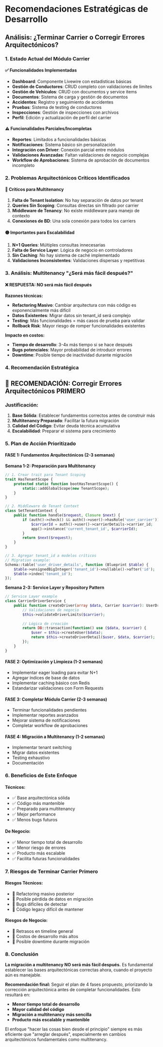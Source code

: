 # Recomendaciones Estratégicas de Desarrollo
## Análisis: ¿Terminar Carrier o Corregir Errores Arquitectónicos?

### 1. Estado Actual del Módulo Carrier

#### ✅ Funcionalidades Implementadas
- **Dashboard**: Componente Livewire con estadísticas básicas
- **Gestión de Conductores**: CRUD completo con validaciones de límites
- **Gestión de Vehículos**: CRUD con documentos y service items
- **Documentos**: Sistema de carga y gestión de documentos
- **Accidentes**: Registro y seguimiento de accidentes
- **Pruebas**: Sistema de testing de conductores
- **Inspecciones**: Gestión de inspecciones con archivos
- **Perfil**: Edición y actualización de perfil del carrier

#### ⚠️ Funcionalidades Parciales/Incompletas
- **Reportes**: Limitados a funcionalidades básicas
- **Notificaciones**: Sistema básico sin personalización
- **Integración con Driver**: Conexión parcial entre módulos
- **Validaciones Avanzadas**: Faltan validaciones de negocio complejas
- **Workflow de Aprobaciones**: Sistema de aprobación de documentos incompleto

### 2. Problemas Arquitectónicos Críticos Identificados

#### 🔴 Críticos para Multitenancy
1. **Falta de Tenant Isolation**: No hay separación de datos por tenant
2. **Queries Sin Scoping**: Consultas directas sin filtrado por carrier
3. **Middleware de Tenancy**: No existe middleware para manejo de contexto
4. **Conexiones de BD**: Una sola conexión para todos los carriers

#### 🟡 Importantes para Escalabilidad
1. **N+1 Queries**: Múltiples consultas innecesarias
2. **Falta de Service Layer**: Lógica de negocio en controladores
3. **Sin Caching**: No hay sistema de caché implementado
4. **Validaciones Inconsistentes**: Validaciones dispersas y repetitivas

### 3. Análisis: Multitenancy "¿Será más fácil después?"

#### ❌ **RESPUESTA: NO será más fácil después**

**Razones técnicas:**
- **Refactoring Masivo**: Cambiar arquitectura con más código es exponencialmente más difícil
- **Datos Existentes**: Migrar datos sin tenant_id será complejo
- **Testing**: Más funcionalidades = más casos de prueba para validar
- **Rollback Risk**: Mayor riesgo de romper funcionalidades existentes

**Impacto en costos:**
- **Tiempo de desarrollo**: 3-4x más tiempo si se hace después
- **Bugs potenciales**: Mayor probabilidad de introducir errores
- **Downtime**: Posible tiempo de inactividad durante migración

### 4. Recomendación Estratégica

## 🎯 **RECOMENDACIÓN: Corregir Errores Arquitectónicos PRIMERO**

### Justificación:
1. **Base Sólida**: Establecer fundamentos correctos antes de construir más
2. **Multitenancy Preparado**: Facilitar la futura migración
3. **Calidad del Código**: Evitar deuda técnica acumulativa
4. **Escalabilidad**: Preparar el sistema para crecimiento

### 5. Plan de Acción Prioritizado

#### **FASE 1: Fundamentos Arquitectónicos (2-3 semanas)**

**Semana 1-2: Preparación para Multitenancy**
```php
// 1. Crear trait para Tenant Scoping
trait HasTenantScope {
    protected static function bootHasTenantScope() {
        static::addGlobalScope(new TenantScope);
    }
}

// 2. Middleware de Tenant Context
class SetTenantContext {
    public function handle($request, Closure $next) {
        if (auth()->check() && auth()->user()->hasRole('user_carrier')) {
            $carrierId = auth()->user()->carrierDetails->carrier_id;
            app()->instance('current_tenant_id', $carrierId);
        }
        return $next($request);
    }
}

// 3. Agregar tenant_id a modelos críticos
// Migration example:
Schema::table('user_driver_details', function (Blueprint $table) {
    $table->unsignedBigInteger('tenant_id')->nullable()->after('id');
    $table->index('tenant_id');
});
```

**Semana 2-3: Service Layer y Repository Pattern**
```php
// Service Layer example
class CarrierDriverService {
    public function createDriver(array $data, Carrier $carrier): UserDriverDetail {
        // Validaciones de negocio
        $this->validateDriverLimits($carrier);
        
        // Lógica de creación
        return DB::transaction(function() use ($data, $carrier) {
            $user = $this->createUser($data);
            return $this->createDriverDetail($user, $data, $carrier);
        });
    }
}
```

#### **FASE 2: Optimización y Limpieza (1-2 semanas)**
- Implementar eager loading para evitar N+1
- Agregar índices de base de datos
- Implementar caching básico con Redis
- Estandarizar validaciones con Form Requests

#### **FASE 3: Completar Módulo Carrier (2-3 semanas)**
- Terminar funcionalidades pendientes
- Implementar reportes avanzados
- Mejorar sistema de notificaciones
- Completar workflow de aprobaciones

#### **FASE 4: Migración a Multitenancy (1-2 semanas)**
- Implementar tenant switching
- Migrar datos existentes
- Testing exhaustivo
- Documentación

### 6. Beneficios de Este Enfoque

#### **Técnicos:**
- ✅ Base arquitectónica sólida
- ✅ Código más mantenible
- ✅ Preparado para multitenancy
- ✅ Mejor performance
- ✅ Menos bugs futuros

#### **De Negocio:**
- ✅ Menor tiempo total de desarrollo
- ✅ Menor riesgo de errores
- ✅ Producto más escalable
- ✅ Facilita futuras funcionalidades

### 7. Riesgos de Terminar Carrier Primero

#### **Riesgos Técnicos:**
- 🔴 Refactoring masivo posterior
- 🔴 Posible pérdida de datos en migración
- 🔴 Bugs difíciles de detectar
- 🔴 Código legacy difícil de mantener

#### **Riesgos de Negocio:**
- 🔴 Retrasos en timeline general
- 🔴 Costos de desarrollo más altos
- 🔴 Posible downtime durante migración

### 8. Conclusión

**La migración a multitenancy NO será más fácil después.** Es fundamental establecer las bases arquitectónicas correctas ahora, cuando el proyecto aún es manejable.

**Recomendación final:** Seguir el plan de 4 fases propuesto, priorizando la corrección arquitectónica antes de completar funcionalidades. Esto resultará en:

- **Menor tiempo total de desarrollo**
- **Mayor calidad del código**
- **Migración a multitenancy más sencilla**
- **Producto más escalable y mantenible**

El enfoque "hacer las cosas bien desde el principio" siempre es más eficiente que "arreglar después", especialmente en cambios arquitectónicos fundamentales como multitenancy.